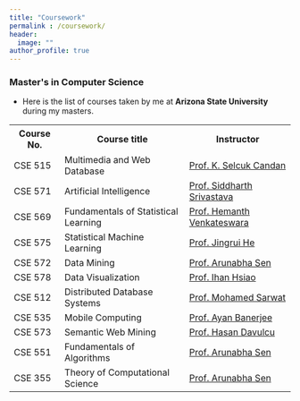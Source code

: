 ```yaml
---
title: "Coursework"
permalink : /coursework/
header:
  image: ""
author_profile: true
---
```

### Master's in Computer Science

* Here is the list of courses taken by me at <strong> Arizona State University</strong> during my masters.

<style></style>

<table>

<tr height="50">
        <th>Course No.</th>
        <th>Course title</th>
        <th>Instructor</th>
</tr>

<tr>
        <td>CSE 515</td>
        <td>Multimedia and Web Database</td>
        <td> <a href="http://aria.asu.edu/candan/">Prof. K. Selcuk Candan</a></td>
</tr>

<tr>
        <td>CSE 571</td>
        <td> Artificial Intelligence</td>
        <td> <a href="https://www.public.asu.edu/~ssriva43/"> Prof. Siddharth Srivastava</a></td>
</tr>

<tr>
        <td>CSE 569</td>
        <td>Fundamentals of Statistical Learning</td>
        <td> <a href="http://hemanthdv.org/"> Prof. Hemanth Venkateswara</a></td>
</tr>

<tr>
        <td>CSE 575</td>
        <td>Statistical Machine Learning</td>
        <td> <a href="https://www.hejingrui.org/"> Prof. Jingrui He</a></td>
</tr>

<tr>
        <td>CSE 572</td>
        <td>Data Mining</td>
        <td> <a href="http://www.public.asu.edu/~halla/"> Prof. Arunabha Sen</a></td>
</tr>

<tr>
        <td>CSE 578</td>
        <td>Data Visualization</td>
        <td> <a href="http://www.public.asu.edu/~ihsiao1/"> Prof. Ihan Hsiao</a></td>
</tr>

<tr>
        <td>CSE 512</td>
        <td>Distributed Database Systems</td>
        <td> <a href="http://faculty.engineering.asu.edu/sarwat/"> Prof. Mohamed Sarwat</a></td>
</tr>

<tr>
        <td>CSE 535</td>
        <td>Mobile Computing</td>
        <td> <a href="https://scholar.google.com/citations?user=UAlc7tEAAAAJ&hl=en"> Prof. Ayan Banerjee</a></td>
</tr>

<tr>
        <td>CSE 573</td>
        <td>Semantic Web Mining</td>
        <td> <a href="http://www.public.asu.edu/~hdavulcu/"> Prof. Hasan Davulcu</a></td>
</tr>

<tr>
        <td>CSE 551</td>
        <td>Fundamentals of Algorithms</td>
        <td> <a href="http://www.public.asu.edu/~halla/"> Prof. Arunabha Sen</a></td>
</tr>

<tr>
        <td>CSE 355</td>
        <td>Theory of Computational Science</td>
        <td> <a href="http://www.public.asu.edu/~halla/"> Prof. Arunabha Sen</a></td>
</tr>

</table>
